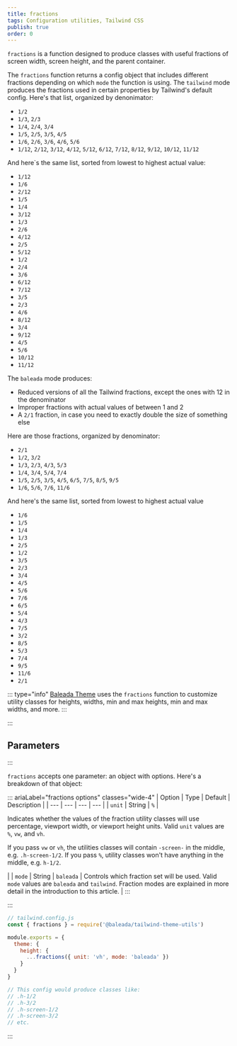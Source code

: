 ```yaml
---
title: fractions
tags: Configuration utilities, Tailwind CSS
publish: true
order: 0
---
```


`fractions` is a function designed to produce classes with useful fractions of screen width, screen height, and the parent container. 

The `fractions` function returns a config object that includes different fractions depending on which `mode` the function is using. The `tailwind` mode produces the fractions used in certain properties by Tailwind's default config. Here's that list, organized by denonimator:
- `1/2`
- `1/3`, `2/3`
- `1/4`, `2/4`, `3/4`
- `1/5`, `2/5`, `3/5`, `4/5`
- `1/6`, `2/6`, `3/6`, `4/6`, `5/6`
- `1/12`, `2/12`, `3/12`, `4/12`, `5/12`, `6/12`, `7/12`, `8/12`, `9/12`, `10/12`, `11/12`

And here`s the same list, sorted from lowest to highest actual value:
- `1/12`​
- `1/6`​
- `2/12`​
- `1/5`​
- `1/4`​
- `3/12`​
- `1/3`​
- `2/6`​
- `4/12`​
- `2/5`​
- `5/12`​
- `1/2`​
- `2/4`​
- `3/6`​
- `6/12`​
- `7/12`​
- `3/5`​
- `2/3`​
- `4/6`​
- `8/12`​
- `3/4`​
- `9/12`​
- `4/5`​
- `5/6`​
- `10/12`​
- `11/12`

The `baleada` mode produces:
- Reduced versions of all the Tailwind fractions, except the ones with 12 in the denominator
- Improper fractions with actual values of between 1 and 2
- A `2/1` fraction, in case you need to exactly double the size of something else

Here are those fractions, organized by denominator:
- `2/1`
- `1/2`, `3/2`
- `1/3`, `2/3`, `4/3`, `5/3`
- `1/4`, `3/4`, `5/4`, `7/4`
- `1/5`, `2/5`, `3/5`, `4/5`, `6/5`, `7/5`, `8/5`, `9/5`
- `1/6`, `5/6`, `7/6`, `11/6`

And here's the same list, sorted from lowest to highest actual value
- `1/6`​
- `1/5`​
- `1/4`​
- `1/3`​
- `2/5`​
- `1/2`​
- `3/5`​
- `2/3`​
- `3/4`​
- `4/5`​
- `5/6`​
- `7/6`​
- `6/5`​
- `5/4`​
- `4/3`​
- `7/5`​
- `3/2`​
- `8/5`​
- `5/3`​
- `7/4`​
- `9/5`​
- `11/6`​
- `2/1`


::: type="info"
[Baleada Theme](/docs/theme) uses the `fractions` function to customize utility classes for heights, widths, min and max heights, min and max widths, and more.
:::


:::
## Parameters
:::

`fractions` accepts one parameter: an object with options. Here's a breakdown of that object:

::: ariaLabel="fractions options" classes="wide-4"
| Option | Type | Default | Description |
| --- | --- | --- | --- |
| `unit` | String | `%` | <p>Indicates whether the values of the fraction utility classes will use percentage, viewport width, or viewport height units. Valid `unit` values are `%`, `vw`, and `vh`.</p><p>If you pass `vw` or `vh`, the utilities classes will contain `-screen-` in the middle, e.g. `.h-screen-1/2`. If you pass `%`, utility classes won't have anything in the middle, e.g. `h-1/2`.</p> |
| `mode` | String | `baleada` | Controls which fraction set will be used. Valid `mode` values are `baleada` and `tailwind`. Fraction modes are explained in more detail in the introduction to this article. |
:::


:::
```js
// tailwind.config.js
const { fractions } = require('@baleada/tailwind-theme-utils')

module.exports = {
  theme: {
    height: {
      ...fractions({ unit: 'vh', mode: 'baleada' })
    }
  }
}

// This config would produce classes like:
// .h-1/2
// .h-3/2
// .h-screen-1/2
// .h-screen-3/2
// etc.
```
:::
